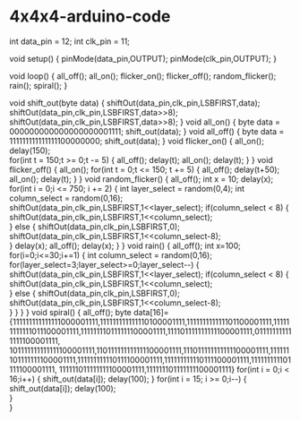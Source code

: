 # 4x4x4-arduino-code
int data_pin = 12;
int clk_pin = 11;

void setup() 
{
  pinMode(data_pin,OUTPUT);
  pinMode(clk_pin,OUTPUT);
}

void loop() 
{
  all_off();
  all_on();
  flicker_on();
  flicker_off();
  random_flicker();
  rain();
  spiral();
}

void shift_out(byte data)
{
  shiftOut(data_pin,clk_pin,LSBFIRST,data);
  shiftOut(data_pin,clk_pin,LSBFIRST,data>>8);
  shiftOut(data_pin,clk_pin,LSBFIRST,data>>8); 
}
void all_on()
{
  byte data = 000000000000000000001111;
  shift_out(data);
}
void all_off()
{
   byte data = 111111111111111100000000;
   shift_out(data);
}
void flicker_on()
{
  all_on();
  delay(150);  
  for(int t = 150;t >= 0;t -= 5)
  {
    all_off();
    delay(t);
    all_on();
    delay(t);
  }
}
void flicker_off() 
{
  all_on();
  for(int t = 0;t <= 150; t += 5)
  {
    all_off();
    delay(t+50);
    all_on();
    delay(t);
  }
}
void random_flicker()
{
  all_off();
  int x = 10;
  delay(x);
  for(int i = 0;i <= 750; i += 2)
  {
    int layer_select = random(0,4);
    int column_select = random(0,16);
    shiftOut(data_pin,clk_pin,LSBFIRST,1<<layer_select);
    if(column_select < 8)
    {
      shiftOut(data_pin,clk_pin,LSBFIRST,1<<column_select);  
    }
    else
    {
      shiftOut(data_pin,clk_pin,LSBFIRST,0);
      shiftOut(data_pin,clk_pin,LSBFIRST,1<<column_select-8);  
    }
    delay(x);
    all_off();
    delay(x);
  }
}
void rain()
{
  all_off();
  int x=100;
  for(i=0;i<=30;i+=1)
  {
    int column_select = random(0,16);
    for(layer_select=3;layer_select>=0;layer_select--)
    {
      shiftOut(data_pin,clk_pin,LSBFIRST,1<<layer_select);
      if(column_select < 8)
      {
        shiftOut(data_pin,clk_pin,LSBFIRST,1<<column_select);  
      }
      else
      {
        shiftOut(data_pin,clk_pin,LSBFIRST,0);
        shiftOut(data_pin,clk_pin,LSBFIRST,1<<column_select-8);  
      }
     }
  }
}
void spiral()
{
  all_off();
  byte data[16]= {111111111111111000001111,111111111111110100001111,111111111111101100001111,111111111111011100001111,111111110111111100001111,111101111111111100001111,011111111111111100001111,
                101111111111111100001111,110111111111111100001111,111011111111111100001111,111111101111111100001111,111111111110111100001111,111111111110111100001111,111111111101111100001111,
                111111011111111100001111,111111101111111100001111}
  for(int i = 0;i < 16;i++)
  {
    shift_out(data[i]);
    delay(100);
  }
  for(int i = 15; i >= 0;i--)
  {
    shift_out(data[i]);
    delay(100);  
  }  
}
  

